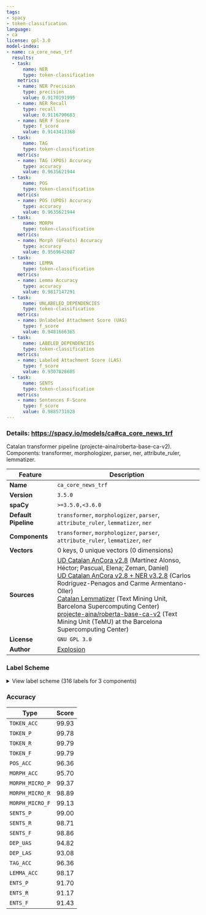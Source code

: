 ```yaml
---
tags:
- spacy
- token-classification
language:
- ca
license: gpl-3.0
model-index:
- name: ca_core_news_trf
  results:
  - task:
      name: NER
      type: token-classification
    metrics:
    - name: NER Precision
      type: precision
      value: 0.9170191995
    - name: NER Recall
      type: recall
      value: 0.9116790683
    - name: NER F Score
      type: f_score
      value: 0.9143413368
  - task:
      name: TAG
      type: token-classification
    metrics:
    - name: TAG (XPOS) Accuracy
      type: accuracy
      value: 0.9635621944
  - task:
      name: POS
      type: token-classification
    metrics:
    - name: POS (UPOS) Accuracy
      type: accuracy
      value: 0.9635621944
  - task:
      name: MORPH
      type: token-classification
    metrics:
    - name: Morph (UFeats) Accuracy
      type: accuracy
      value: 0.9569642087
  - task:
      name: LEMMA
      type: token-classification
    metrics:
    - name: Lemma Accuracy
      type: accuracy
      value: 0.9817147291
  - task:
      name: UNLABELED_DEPENDENCIES
      type: token-classification
    metrics:
    - name: Unlabeled Attachment Score (UAS)
      type: f_score
      value: 0.9481666365
  - task:
      name: LABELED_DEPENDENCIES
      type: token-classification
    metrics:
    - name: Labeled Attachment Score (LAS)
      type: f_score
      value: 0.9307828605
  - task:
      name: SENTS
      type: token-classification
    metrics:
    - name: Sentences F-Score
      type: f_score
      value: 0.9885731028
---
```

### Details: https://spacy.io/models/ca#ca_core_news_trf

Catalan transformer pipeline (projecte-aina/roberta-base-ca-v2). Components: transformer, morphologizer, parser, ner, attribute_ruler, lemmatizer.

| Feature | Description |
| --- | --- |
| **Name** | `ca_core_news_trf` |
| **Version** | `3.5.0` |
| **spaCy** | `>=3.5.0,<3.6.0` |
| **Default Pipeline** | `transformer`, `morphologizer`, `parser`, `attribute_ruler`, `lemmatizer`, `ner` |
| **Components** | `transformer`, `morphologizer`, `parser`, `attribute_ruler`, `lemmatizer`, `ner` |
| **Vectors** | 0 keys, 0 unique vectors (0 dimensions) |
| **Sources** | [UD Catalan AnCora v2.8](https://github.com/UniversalDependencies/UD_Catalan-AnCora) (Martínez Alonso, Héctor; Pascual, Elena; Zeman, Daniel)<br />[UD Catalan AnCora v2.8 + NER v3.2.8](https://github.com/TeMU-BSC/spacy/releases/tag/3.2.8) (Carlos Rodríguez-Penagos and Carme Armentano-Oller)<br />[Catalan Lemmatizer](https://github.com/explosion/spacy-lookups-data) (Text Mining Unit, Barcelona Supercomputing Center)<br />[projecte-aina/roberta-base-ca-v2](https://huggingface.co/projecte-aina/roberta-base-ca-v2) (Text Mining Unit (TeMU) at the Barcelona Supercomputing Center) |
| **License** | `GNU GPL 3.0` |
| **Author** | [Explosion](https://explosion.ai) |

### Label Scheme

<details>

<summary>View label scheme (316 labels for 3 components)</summary>

| Component | Labels |
| --- | --- |
| **`morphologizer`** | `Definite=Def\|Gender=Masc\|Number=Sing\|POS=DET\|PronType=Art`, `POS=PROPN`, `POS=PUNCT\|PunctSide=Ini\|PunctType=Brck`, `POS=PUNCT\|PunctSide=Fin\|PunctType=Brck`, `Mood=Ind\|Number=Sing\|POS=AUX\|Person=3\|Tense=Pres\|VerbForm=Fin`, `Gender=Masc\|Number=Sing\|POS=VERB\|Tense=Past\|VerbForm=Part`, `Definite=Def\|Gender=Fem\|Number=Sing\|POS=DET\|PronType=Art`, `Gender=Fem\|Number=Sing\|POS=NOUN`, `POS=ADP`, `NumType=Card\|Number=Plur\|POS=NUM`, `Gender=Masc\|Number=Plur\|POS=NOUN`, `Number=Sing\|POS=ADJ`, `POS=CCONJ`, `Gender=Fem\|Number=Sing\|POS=DET\|PronType=Ind`, `NumForm=Digit\|NumType=Card\|POS=NUM`, `NumForm=Digit\|POS=NOUN`, `Gender=Masc\|Number=Plur\|POS=ADJ`, `POS=PUNCT\|PunctType=Comm`, `POS=AUX\|VerbForm=Inf`, `Case=Acc,Dat\|POS=PRON\|Person=3\|PrepCase=Npr\|PronType=Prs\|Reflex=Yes`, `Definite=Def\|Gender=Masc\|Number=Plur\|POS=DET\|PronType=Art`, `POS=PRON\|PronType=Rel`, `Mood=Ind\|Number=Plur\|POS=VERB\|Person=3\|Tense=Imp\|VerbForm=Fin`, `Gender=Fem\|Number=Sing\|POS=DET\|PronType=Art`, `Gender=Fem\|Number=Sing\|POS=DET\|Person=3\|Poss=Yes\|PronType=Prs`, `Definite=Def\|Gender=Fem\|Number=Plur\|POS=DET\|PronType=Art`, `Gender=Fem\|Number=Plur\|POS=NOUN`, `Gender=Fem\|Number=Plur\|POS=ADJ`, `POS=VERB\|VerbForm=Inf`, `Case=Acc,Dat\|Number=Plur\|POS=PRON\|Person=3\|PronType=Prs`, `Number=Plur\|POS=ADJ`, `POS=PUNCT\|PunctType=Peri`, `Number=Sing\|POS=PRON\|PronType=Rel`, `Gender=Masc\|Number=Sing\|POS=NOUN`, `Mood=Imp\|Number=Sing\|POS=VERB\|Person=2\|VerbForm=Fin`, `Gender=Masc\|Number=Plur\|POS=ADJ\|VerbForm=Part`, `POS=SCONJ`, `Mood=Ind\|Number=Plur\|POS=AUX\|Person=3\|Tense=Pres\|VerbForm=Fin`, `Gender=Masc\|Number=Plur\|POS=VERB\|Tense=Past\|VerbForm=Part`, `Definite=Def\|Number=Sing\|POS=DET\|PronType=Art`, `Gender=Masc\|Number=Sing\|POS=DET\|PronType=Ind`, `Gender=Fem\|Number=Plur\|POS=ADJ\|VerbForm=Part`, `Gender=Masc\|Number=Sing\|POS=DET\|PronType=Dem`, `POS=VERB\|VerbForm=Ger`, `POS=NOUN`, `Gender=Fem\|NumType=Card\|Number=Sing\|POS=NUM`, `Gender=Fem\|Number=Sing\|POS=ADJ\|VerbForm=Part`, `Gender=Fem\|NumType=Ord\|Number=Plur\|POS=ADJ`, `POS=SYM`, `Gender=Masc\|Number=Sing\|POS=ADJ`, `Gender=Masc\|Number=Sing\|POS=ADJ\|VerbForm=Part`, `Mood=Ind\|Number=Sing\|POS=VERB\|Person=3\|Tense=Pres\|VerbForm=Fin`, `Gender=Fem\|Number=Sing\|POS=DET\|PronType=Dem`, `POS=ADV\|Polarity=Neg`, `POS=ADV`, `Number=Sing\|POS=PRON\|PronType=Dem`, `Number=Sing\|POS=NOUN`, `Mood=Ind\|Number=Plur\|POS=VERB\|Person=3\|Tense=Pres\|VerbForm=Fin`, `Number=Plur\|POS=NOUN`, `Mood=Sub\|Number=Plur\|POS=VERB\|Person=3\|Tense=Imp\|VerbForm=Fin`, `Gender=Fem\|Number=Sing\|POS=ADJ`, `Mood=Sub\|Number=Sing\|POS=VERB\|Person=1\|Tense=Pres\|VerbForm=Fin`, `Gender=Masc\|Number=Sing\|POS=PRON\|PronType=Tot`, `Case=Loc\|POS=PRON\|Person=3\|PronType=Prs`, `Gender=Fem\|NumType=Ord\|Number=Sing\|POS=ADJ`, `Degree=Cmp\|POS=ADV`, `Gender=Fem\|Number=Plur\|POS=DET\|PronType=Art`, `Gender=Fem\|Number=Plur\|POS=DET\|Person=3\|Poss=Yes\|PronType=Prs`, `Mood=Ind\|Number=Sing\|POS=VERB\|Person=3\|Tense=Fut\|VerbForm=Fin`, `Gender=Masc\|NumType=Ord\|Number=Sing\|POS=ADJ`, `Mood=Ind\|Number=Sing\|POS=AUX\|Person=3\|Tense=Fut\|VerbForm=Fin`, `NumType=Card\|POS=NUM`, `Mood=Ind\|Number=Plur\|POS=VERB\|Person=3\|Tense=Fut\|VerbForm=Fin`, `Number=Sing\|POS=PRON\|PronType=Ind`, `Gender=Masc\|Number=Sing\|POS=DET\|PronType=Art`, `Number=Plur\|POS=DET\|PronType=Ind`, `Mood=Sub\|Number=Plur\|POS=VERB\|Person=3\|Tense=Pres\|VerbForm=Fin`, `Gender=Masc\|Number=Plur\|POS=DET\|PronType=Dem`, `Mood=Ind\|Number=Plur\|POS=AUX\|Person=3\|Tense=Fut\|VerbForm=Fin`, `Gender=Masc\|NumType=Card\|Number=Sing\|POS=NUM`, `Mood=Sub\|Number=Plur\|POS=AUX\|Person=3\|Tense=Pres\|VerbForm=Fin`, `Case=Acc\|Gender=Fem\|Number=Sing\|POS=PRON\|Person=3\|PronType=Prs`, `Number=Sing\|POS=DET\|PronType=Ind`, `POS=PUNCT`, `Number=Sing\|POS=DET\|PronType=Rel`, `Case=Gen\|POS=PRON\|Person=3\|PronType=Prs`, `Gender=Fem\|NumType=Card\|Number=Plur\|POS=NUM`, `Mood=Ind\|Number=Plur\|POS=VERB\|Person=1\|Tense=Pres\|VerbForm=Fin`, `POS=DET\|PronType=Ind`, `POS=AUX`, `Case=Acc\|Gender=Neut\|Number=Sing\|POS=PRON\|Person=3\|PronType=Prs`, `Case=Acc,Dat\|Number=Plur\|POS=PRON\|Person=1\|PronType=Prs`, `Degree=Cmp\|Number=Sing\|POS=ADJ`, `Number=Sing\|POS=VERB`, `Gender=Masc\|Number=Plur\|POS=PRON\|PronType=Ind`, `Gender=Fem\|Number=Plur\|POS=DET\|PronType=Dem`, `Gender=Masc\|Number=Plur\|POS=DET\|PronType=Art`, `Gender=Masc\|Number=Plur\|POS=DET\|Person=3\|Poss=Yes\|PronType=Prs`, `Case=Acc\|Gender=Fem,Masc\|Number=Sing\|POS=PRON\|Person=3\|PronType=Prs`, `Gender=Fem\|Number=Sing\|POS=VERB\|Tense=Past\|VerbForm=Part`, `Gender=Masc\|Number=Sing\|POS=PRON\|PronType=Ind`, `Gender=Fem\|Number=Plur\|POS=PRON\|PronType=Ind`, `Mood=Sub\|Number=Sing\|POS=VERB\|Person=3\|Tense=Pres\|VerbForm=Fin`, `Number=Plur\|POS=PRON\|PronType=Rel`, `Gender=Masc\|Number=Plur\|POS=DET\|PronType=Int`, `Mood=Ind\|Number=Plur\|POS=AUX\|Person=3\|Tense=Imp\|VerbForm=Fin`, `AdvType=Tim\|POS=NOUN`, `Gender=Masc\|Number=Plur\|POS=DET\|PronType=Ind`, `Gender=Fem\|Number=Plur\|POS=DET\|PronType=Ind`, `Gender=Masc\|Number=Sing\|POS=DET\|PronType=Int`, `Mood=Cnd\|Number=Sing\|POS=AUX\|Person=3\|VerbForm=Fin`, `Mood=Ind\|Number=Sing\|POS=VERB\|Person=3\|Tense=Imp\|VerbForm=Fin`, `Number=Sing\|POS=DET\|PronType=Art`, `Gender=Masc\|Number=Sing\|POS=DET\|Person=3\|Poss=Yes\|PronType=Prs`, `Case=Acc\|Gender=Masc\|Number=Sing\|POS=PRON\|Person=3\|PronType=Prs`, `Gender=Masc\|Number=Sing\|POS=PRON\|PronType=Int`, `POS=PUNCT\|PunctType=Semi`, `Mood=Cnd\|Number=Plur\|POS=AUX\|Person=3\|VerbForm=Fin`, `Case=Dat\|Number=Sing\|POS=PRON\|Person=3\|PronType=Prs`, `Gender=Masc\|NumType=Card\|Number=Plur\|POS=NUM`, `Mood=Ind\|Number=Sing\|POS=AUX\|Person=3\|Tense=Imp\|VerbForm=Fin`, `Gender=Fem\|Number=Sing\|POS=PRON\|PronType=Ind`, `Mood=Sub\|Number=Sing\|POS=AUX\|Person=3\|Tense=Imp\|VerbForm=Fin`, `NumForm=Digit\|POS=SYM`, `Gender=Masc\|Number=Sing\|POS=AUX\|Tense=Past\|VerbForm=Part`, `Gender=Fem\|Number=Sing\|POS=PRON\|PronType=Int`, `Gender=Fem\|Number=Sing\|POS=DET\|PronType=Int`, `POS=PRON\|PronType=Int`, `Gender=Fem\|Number=Plur\|POS=DET\|PronType=Int`, `Mood=Cnd\|Number=Sing\|POS=VERB\|Person=3\|VerbForm=Fin`, `Mood=Cnd\|Number=Plur\|POS=VERB\|Person=3\|VerbForm=Fin`, `POS=PART`, `Gender=Fem\|Number=Sing\|POS=PRON\|PronType=Dem`, `Gender=Masc\|Number=Sing\|POS=DET\|PronType=Tot`, `Gender=Masc\|Number=Plur\|POS=PRON\|PronType=Dem`, `POS=ADJ`, `Gender=Masc\|Number=Plur\|POS=PRON\|Person=3\|PronType=Prs`, `Degree=Cmp\|Number=Plur\|POS=ADJ`, `POS=PUNCT\|PunctType=Dash`, `Mood=Sub\|Number=Sing\|POS=AUX\|Person=3\|Tense=Pres\|VerbForm=Fin`, `Case=Acc\|Gender=Fem\|Number=Plur\|POS=PRON\|Person=3\|PronType=Prs`, `Mood=Sub\|Number=Sing\|POS=VERB\|Person=3\|Tense=Imp\|VerbForm=Fin`, `Gender=Fem\|Number=Plur\|POS=VERB\|Tense=Past\|VerbForm=Part`, `Gender=Fem\|Number=Sing\|POS=PRON\|Person=3\|PronType=Prs`, `Gender=Masc\|POS=NOUN`, `Mood=Ind\|Number=Sing\|POS=VERB\|Person=3\|Tense=Past\|VerbForm=Fin`, `Gender=Fem\|Number=Plur\|POS=PRON\|PronType=Int`, `Gender=Masc\|NumType=Ord\|Number=Plur\|POS=ADJ`, `Mood=Ind\|Number=Plur\|POS=AUX\|Person=1\|Tense=Fut\|VerbForm=Fin`, `POS=PUNCT\|PunctType=Colo`, `Gender=Masc\|NumType=Card\|POS=NUM`, `Gender=Masc\|Number=Sing\|POS=PRON\|Person=3\|PronType=Prs`, `Number=Sing\|POS=PRON\|PronType=Int`, `POS=PUNCT\|PunctType=Quot`, `Mood=Imp\|Number=Sing\|POS=VERB\|Person=3\|VerbForm=Fin`, `Gender=Fem\|Number=Sing\|Number[psor]=Plur\|POS=DET\|Person=1\|Poss=Yes\|PronType=Prs`, `Gender=Masc\|Number=Sing\|Number[psor]=Plur\|POS=DET\|Person=1\|Poss=Yes\|PronType=Prs`, `Mood=Ind\|Number=Plur\|POS=VERB\|Person=1\|Tense=Fut\|VerbForm=Fin`, `POS=AUX\|VerbForm=Ger`, `Gender=Fem\|Number=Plur\|POS=PRON\|Person=3\|PronType=Prs`, `Mood=Imp\|Number=Sing\|POS=AUX\|Person=3\|VerbForm=Fin`, `Number=Plur\|POS=PRON\|PronType=Ind`, `Gender=Masc\|Number=Sing\|POS=PRON\|PronType=Dem`, `Case=Acc,Dat\|Number=Sing\|POS=PRON\|Person=2\|Polite=Infm\|PrepCase=Npr\|PronType=Prs`, `Gender=Masc\|Number=Plur\|POS=PRON\|PronType=Int`, `Mood=Ind\|Number=Plur\|POS=AUX\|Person=1\|Tense=Pres\|VerbForm=Fin`, `NumForm=Digit\|NumType=Frac\|POS=NUM`, `POS=VERB`, `Gender=Fem\|Number=Plur\|POS=PRON\|PronType=Dem`, `Gender=Fem\|POS=NOUN`, `Case=Acc,Dat\|Number=Sing\|POS=PRON\|Person=1\|PrepCase=Npr\|PronType=Prs`, `Mood=Sub\|Number=Plur\|POS=VERB\|Person=2\|Tense=Pres\|VerbForm=Fin`, `Mood=Ind\|Number=Plur\|POS=AUX\|Person=2\|Tense=Fut\|VerbForm=Fin`, `Mood=Sub\|Number=Plur\|POS=AUX\|Person=1\|Tense=Pres\|VerbForm=Fin`, `Mood=Sub\|Number=Plur\|POS=AUX\|Person=3\|Tense=Imp\|VerbForm=Fin`, `Number=Plur\|POS=PRON\|Person=1\|PronType=Prs`, `Mood=Ind\|Number=Sing\|POS=VERB\|Person=1\|Tense=Pres\|VerbForm=Fin`, `Case=Nom\|Number=Sing\|POS=PRON\|Person=2\|Polite=Infm\|PronType=Prs`, `POS=X`, `Mood=Cnd\|Number=Plur\|POS=AUX\|Person=1\|VerbForm=Fin`, `Number=Sing\|POS=DET\|PronType=Dem`, `POS=DET`, `Mood=Ind\|Number=Sing\|POS=VERB\|Person=1\|Tense=Fut\|VerbForm=Fin`, `Mood=Ind\|Number=Sing\|POS=AUX\|Person=1\|Tense=Pres\|VerbForm=Fin`, `POS=DET\|PronType=Art`, `Gender=Masc\|Number=Sing\|POS=PRON\|Person=3\|Poss=Yes\|PronType=Prs`, `NumType=Ord\|Number=Sing\|POS=ADJ`, `Gender=Fem\|Number=Sing\|POS=AUX\|Tense=Past\|VerbForm=Part`, `Number=Plur\|Number[psor]=Plur\|POS=DET\|Person=1\|Poss=Yes\|PronType=Prs`, `Gender=Fem\|Number=Plur\|POS=AUX\|Tense=Past\|VerbForm=Part`, `Gender=Masc\|Number=Plur\|POS=AUX\|Tense=Past\|VerbForm=Part`, `Number=Plur\|POS=PRON\|PronType=Dem`, `Mood=Imp\|Number=Plur\|POS=VERB\|Person=1\|VerbForm=Fin`, `POS=PRON\|PronType=Ind`, `Mood=Ind\|Number=Sing\|POS=VERB\|Person=2\|Tense=Pres\|VerbForm=Fin`, `Mood=Imp\|Number=Plur\|POS=VERB\|Person=3\|VerbForm=Fin`, `Case=Nom\|Number=Sing\|POS=PRON\|Person=1\|PronType=Prs`, `Case=Acc\|Number=Sing\|POS=PRON\|Person=1\|PrepCase=Pre\|PronType=Prs`, `Mood=Ind\|Number=Sing\|POS=AUX\|Person=2\|Tense=Pres\|VerbForm=Fin`, `Mood=Ind\|Number=Plur\|POS=VERB\|Person=1\|Tense=Imp\|VerbForm=Fin`, `POS=PUNCT\|PunctSide=Fin\|PunctType=Qest`, `NumForm=Digit\|NumType=Ord\|POS=ADJ`, `Case=Acc\|POS=PRON\|Person=3\|PrepCase=Pre\|PronType=Prs\|Reflex=Yes`, `NumForm=Digit\|NumType=Frac\|POS=SYM`, `Mood=Ind\|Number=Plur\|POS=VERB\|Person=2\|Tense=Pres\|VerbForm=Fin`, `Gender=Masc\|Number=Sing\|Number[psor]=Sing\|POS=DET\|Person=2\|Poss=Yes\|PronType=Prs`, `Gender=Masc\|Number=Plur\|POS=PRON\|Person=3\|Poss=Yes\|PronType=Prs`, `Mood=Sub\|Number=Plur\|POS=VERB\|Person=1\|Tense=Pres\|VerbForm=Fin`, `POS=PUNCT\|PunctSide=Ini\|PunctType=Qest`, `NumType=Card\|Number=Sing\|POS=NUM`, `Foreign=Yes\|POS=PRON\|PronType=Int`, `Foreign=Yes\|Mood=Ind\|POS=VERB\|VerbForm=Fin`, `Foreign=Yes\|POS=ADP`, `Gender=Masc\|Number=Sing\|POS=PROPN`, `POS=PUNCT\|PunctSide=Ini\|PunctType=Excl`, `POS=PUNCT\|PunctSide=Fin\|PunctType=Excl`, `Mood=Cnd\|Number=Sing\|POS=AUX\|Person=1\|VerbForm=Fin`, `Number=Plur\|POS=PRON\|Person=2\|Polite=Form\|PronType=Prs`, `Mood=Sub\|POS=AUX\|Person=1\|Tense=Imp\|VerbForm=Fin`, `POS=PUNCT\|PunctSide=Ini\|PunctType=Comm`, `POS=PUNCT\|PunctSide=Fin\|PunctType=Comm`, `Number=Plur\|POS=PRON\|Person=2\|PronType=Prs`, `Mood=Ind\|Number=Plur\|POS=AUX\|Person=2\|Tense=Pres\|VerbForm=Fin`, `Case=Acc,Dat\|Number=Plur\|POS=PRON\|Person=2\|PronType=Prs`, `Mood=Cnd\|Number=Sing\|POS=VERB\|Person=1\|VerbForm=Fin`, `Mood=Cnd\|Number=Plur\|POS=VERB\|Person=1\|VerbForm=Fin`, `Mood=Ind\|Number=Plur\|POS=AUX\|Person=1\|Tense=Imp\|VerbForm=Fin`, `Gender=Masc\|Number=Plur\|Number[psor]=Sing\|POS=DET\|Person=1\|Poss=Yes\|PronType=Prs`, `Definite=Ind\|Gender=Masc\|Number=Sing\|POS=DET\|PronType=Art`, `Number=Sing\|POS=PRON\|Person=2\|Polite=Form\|PronType=Prs`, `Gender=Masc\|Number=Sing\|Number[psor]=Sing\|POS=DET\|Person=1\|Poss=Yes\|PronType=Prs`, `Mood=Ind\|Number=Sing\|POS=VERB\|Person=1\|Tense=Imp\|VerbForm=Fin`, `POS=VERB\|Tense=Past\|VerbForm=Part`, `Mood=Imp\|Number=Plur\|POS=AUX\|Person=3\|VerbForm=Fin`, `Case=Nom\|POS=PRON\|Person=3\|PronType=Prs`, `Mood=Ind\|Number=Sing\|POS=AUX\|Person=3\|Tense=Past\|VerbForm=Fin`, `Gender=Fem\|Number=Sing\|POS=PRON\|Person=3\|Poss=Yes\|PronType=Prs`, `Gender=Masc\|Number=Sing\|POS=PRON\|PronType=Rel`, `Definite=Ind\|Number=Sing\|POS=DET\|PronType=Art`, `Gender=Masc\|Number=Sing\|Number[psor]=Plur\|POS=PRON\|Person=1\|Poss=Yes\|PronType=Prs`, `Number=Plur\|Number[psor]=Plur\|POS=PRON\|Person=1\|Poss=Yes\|PronType=Prs`, `POS=AUX\|Tense=Past\|VerbForm=Part`, `Gender=Fem\|NumType=Card\|POS=NUM`, `Mood=Ind\|Number=Sing\|POS=AUX\|Person=1\|Tense=Imp\|VerbForm=Fin`, `Mood=Sub\|Number=Sing\|POS=VERB\|Person=1\|Tense=Imp\|VerbForm=Fin`, `Gender=Fem\|Number=Plur\|POS=PRON\|Person=3\|Poss=Yes\|PronType=Prs`, `Mood=Ind\|Number=Sing\|POS=AUX\|Person=1\|Tense=Fut\|VerbForm=Fin`, `Mood=Ind\|Number=Plur\|POS=AUX\|Person=3\|Tense=Past\|VerbForm=Fin`, `AdvType=Tim\|Degree=Cmp\|POS=ADV`, `Case=Acc\|Number=Sing\|POS=PRON\|Person=2\|Polite=Infm\|PrepCase=Pre\|PronType=Prs`, `POS=DET\|PronType=Rel`, `Definite=Ind\|Gender=Fem\|Number=Plur\|POS=DET\|PronType=Art`, `Mood=Ind\|Number=Plur\|POS=VERB\|Person=2\|Tense=Fut\|VerbForm=Fin`, `POS=INTJ`, `Mood=Sub\|Number=Sing\|POS=AUX\|Person=1\|Tense=Pres\|VerbForm=Fin`, `POS=VERB\|VerbForm=Fin`, `Mood=Ind\|Number=Plur\|POS=VERB\|Person=3\|Tense=Past\|VerbForm=Fin`, `Definite=Ind\|Gender=Fem\|Number=Sing\|POS=DET\|PronType=Art`, `Mood=Sub\|Number=Plur\|POS=AUX\|Person=1\|Tense=Imp\|VerbForm=Fin`, `Gender=Fem\|Number=Sing\|Number[psor]=Sing\|POS=PRON\|Person=3\|Poss=Yes\|PronType=Prs`, `Mood=Sub\|Number=Sing\|POS=VERB\|Person=2\|Tense=Pres\|VerbForm=Fin`, `Case=Acc\|POS=PRON\|Person=3\|PronType=Prs\|Reflex=Yes`, `Foreign=Yes\|POS=NOUN`, `Foreign=Yes\|Mood=Ind\|Number=Sing\|POS=AUX\|Person=3\|Tense=Pres\|VerbForm=Fin`, `Foreign=Yes\|Gender=Masc\|Number=Sing\|POS=PRON\|Person=3\|PronType=Prs`, `Foreign=Yes\|POS=SCONJ`, `Foreign=Yes\|Gender=Fem\|Number=Sing\|POS=DET\|PronType=Art`, `Gender=Masc\|POS=SYM`, `Gender=Fem\|Number=Sing\|Number[psor]=Sing\|POS=DET\|Person=2\|Poss=Yes\|PronType=Prs`, `Number=Sing\|POS=DET\|Person=3\|Poss=Yes\|PronType=Prs`, `Gender=Masc\|Number=Plur\|Number[psor]=Sing\|POS=DET\|Person=2\|Poss=Yes\|PronType=Prs`, `Gender=Fem\|Number=Sing\|POS=PROPN`, `Mood=Sub\|Number=Plur\|POS=VERB\|Person=1\|Tense=Imp\|VerbForm=Fin`, `Definite=Def\|Foreign=Yes\|Gender=Masc\|Number=Sing\|POS=DET\|PronType=Art`, `Foreign=Yes\|POS=VERB`, `Foreign=Yes\|POS=ADJ`, `Foreign=Yes\|POS=DET`, `Foreign=Yes\|POS=ADV`, `POS=PUNCT\|PunctSide=Fin\|Punta d'aignctType=Brck`, `Degree=Cmp\|POS=ADJ`, `AdvType=Tim\|POS=SYM`, `Number=Plur\|POS=DET\|PronType=Dem`, `Mood=Ind\|Number=Sing\|POS=VERB\|Person=2\|Tense=Fut\|VerbForm=Fin` |
| **`parser`** | `ROOT`, `acl`, `advcl`, `advmod`, `amod`, `appos`, `aux`, `case`, `cc`, `ccomp`, `compound`, `conj`, `cop`, `csubj`, `dep`, `det`, `expl:pass`, `fixed`, `flat`, `iobj`, `mark`, `nmod`, `nsubj`, `nummod`, `obj`, `obl`, `parataxis`, `punct`, `xcomp` |
| **`ner`** | `LOC`, `MISC`, `ORG`, `PER` |

</details>

### Accuracy

| Type | Score |
| --- | --- |
| `TOKEN_ACC` | 99.93 |
| `TOKEN_P` | 99.78 |
| `TOKEN_R` | 99.79 |
| `TOKEN_F` | 99.79 |
| `POS_ACC` | 96.36 |
| `MORPH_ACC` | 95.70 |
| `MORPH_MICRO_P` | 99.37 |
| `MORPH_MICRO_R` | 98.89 |
| `MORPH_MICRO_F` | 99.13 |
| `SENTS_P` | 99.00 |
| `SENTS_R` | 98.71 |
| `SENTS_F` | 98.86 |
| `DEP_UAS` | 94.82 |
| `DEP_LAS` | 93.08 |
| `TAG_ACC` | 96.36 |
| `LEMMA_ACC` | 98.17 |
| `ENTS_P` | 91.70 |
| `ENTS_R` | 91.17 |
| `ENTS_F` | 91.43 |